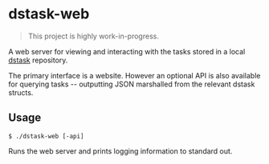 # dstask-web

> This project is highly work-in-progress.

A web server for viewing and interacting with the tasks stored in a local
[dstask][dstask] repository.

The primary interface is a website. However an optional API is also available
for querying tasks -- outputting JSON marshalled from the relevant dstask
structs.

## Usage

```
$ ./dstask-web [-api]
```

Runs the web server and prints logging information to standard out.

[dstask]: https://github.com/naggie/dstask
